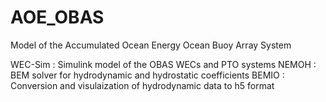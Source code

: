 # AOE_OBAS
Model of the Accumulated Ocean Energy Ocean Buoy Array System

WEC-Sim  :  Simulink model of the OBAS WECs and PTO systems
NEMOH    :  BEM solver for hydrodynamic and hydrostatic coefficients
BEMIO    :  Conversion and visulaization of hydrodynamic data to h5 format  

